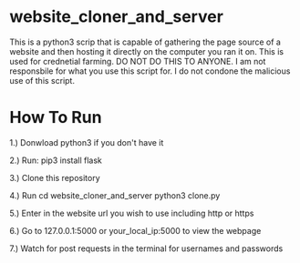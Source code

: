 # website_cloner_and_server

This is a python3 scrip that is capable of gathering the page source of a website and then hosting it directly on the computer you ran it on.
This is used for crednetial farming. DO NOT DO THIS TO ANYONE. I am not responsbile for what you use this script for. I do not condone the malicious use of this script.


# How To Run
1.) Donwload python3 if you don't have it

2.) Run:
pip3 install flask

3.) Clone this repository

4.) Run
cd website_cloner_and_server
python3 clone.py

5.) Enter in the website url you wish to use including http or https

6.) Go to 127.0.0.1:5000 or your_local_ip:5000 to view the webpage

7.) Watch for post requests in the terminal for usernames and passwords
